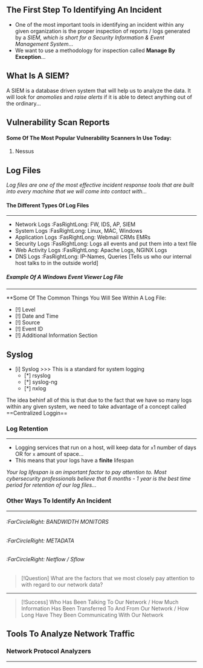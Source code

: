 ## The First Step To Identifying An Incident 

- One of the most important tools in identifying an incident within any given organization is the proper inspection of reports / logs generated by a *SIEM, which is short for a Security Information & Event Management System*...
- We want to use a methodology for inspection called **Manage By Exception**... 

## What Is A SIEM?
A SIEM is a database driven system that will help us to analyze the data. It will look for *anomolies* and *raise alerts* if it is able to detect anything out of the ordinary... 


## Vulnerability Scan Reports 

#### Some Of The Most Popular Vulnerability Scanners In Use Today: 
01) Nessus 

## Log Files 
*Log files are one of the most effective incident response tools that are built into every machine that we will come into contact with...*

#### The Different Types Of Log Files
---
- Network Logs :FasRightLong: FW, IDS, AP, SIEM
- System Logs :FasRightLong: Linux, MAC, Windows
- Application Logs :FasRightLong: Webmail CRMs EMRs 
- Security Logs :FasRightLong: Logs all events and put them into a text file 
- Web Activity Logs :FasRightLong: Apache Logs, NGINX Logs 
- DNS Logs :FasRightLong: IP-Names, Queries [Tells us who our internal host talks to in the outside world] 

##### Example Of A Windows Event Viewer Log File 
---
**Some Of The Common Things You Will See Within A Log File: 
- [!] Level 
- [!] Date and Time 
- [!] Source 
- [!] Event ID 
- [!] Additional Information Section 


## Syslog 
- [i] Syslog >>> This is a standard for system logging 
	- [*] rsyslog 
	- [*] syslog-ng 
	- [*] nxlog 

The idea behinf all of this is that due to the fact that we have so many logs within any given system, we need to take advantage of a concept called ==Centralized Loggin==

### Log Retention
---
- Logging services that run on a host, will keep data for `x`1 number of days OR for `x` amount of space... 
- This means that your logs have a **finite** lifespan 

*Your log lifespan is an important factor to pay attention to. Most cybersecurity professionals believe that 6 months - 1 year is the best time period for retention of our log files...*


### Other Ways To Identify An Incident 
---
###### :FarCircleRight: BANDWIDTH MONITORS 

###### :FarCircleRight: METADATA 

###### :FarCircleRight: Netflow / Sflow 
>[!Question] What are the factors that we most closely pay attention to with regard to our network data?
---
>[!Success] Who Has Been Talking To Our Network / How Much Information Has Been Transferred To And From Our Network / How Long Have They Been Communicating With Our Network 

## Tools To Analyze Network Traffic 

### Network Protocol Analyzers 
---



